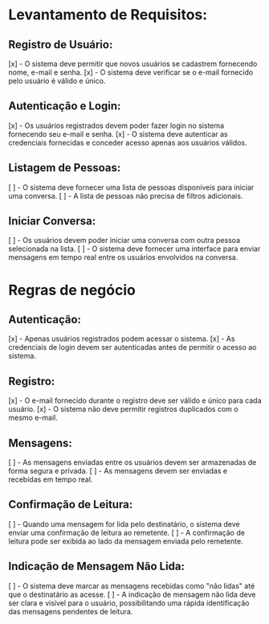 # Levantamento de Requisitos:

## Registro de Usuário:
[x] - O sistema deve permitir que novos usuários se cadastrem fornecendo nome, e-mail e senha.
[x] - O sistema deve verificar se o e-mail fornecido pelo usuário é válido e único.

## Autenticação e Login:
[x] - Os usuários registrados devem poder fazer login no sistema fornecendo seu e-mail e senha.
[x] - O sistema deve autenticar as credenciais fornecidas e conceder acesso apenas aos usuários válidos.

## Listagem de Pessoas:
[ ] - O sistema deve fornecer uma lista de pessoas disponíveis para iniciar uma conversa.
[ ] - A lista de pessoas não precisa de filtros adicionais.

## Iniciar Conversa:
[ ] - Os usuários devem poder iniciar uma conversa com outra pessoa selecionada na lista.
[ ] - O sistema deve fornecer uma interface para enviar mensagens em tempo real entre os usuários envolvidos na conversa.




# Regras de negócio

## Autenticação:
[x] - Apenas usuários registrados podem acessar o sistema.
[x] - As credenciais de login devem ser autenticadas antes de permitir o acesso ao sistema.

## Registro:
[x] - O e-mail fornecido durante o registro deve ser válido e único para cada usuário.
[x] - O sistema não deve permitir registros duplicados com o mesmo e-mail.

## Mensagens:
[ ] - As mensagens enviadas entre os usuários devem ser armazenadas de forma segura e privada.
[ ] - As mensagens devem ser enviadas e recebidas em tempo real.

## Confirmação de Leitura:

[ ] - Quando uma mensagem for lida pelo destinatário, o sistema deve enviar uma confirmação de leitura ao remetente.
[ ] - A confirmação de leitura pode ser exibida ao lado da mensagem enviada pelo remetente.

## Indicação de Mensagem Não Lida:
[ ] - O sistema deve marcar as mensagens recebidas como "não lidas" até que o destinatário as acesse.
[ ] - A indicação de mensagem não lida deve ser clara e visível para o usuário, possibilitando uma rápida identificação das mensagens pendentes de leitura.